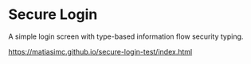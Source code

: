 # Secure Login

A simple login screen with type-based information flow security typing.

https://matiasimc.github.io/secure-login-test/index.html
